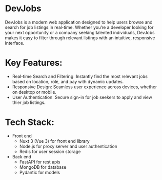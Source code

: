 # DevJobs

DevJobs is a modern web application designed to help users browse and search for job listings in real-time. Whether you’re a developer looking for your next opportunity or a company seeking talented individuals, DevJobs makes it easy to filter through relevant listings with an intuitive, responsive interface.

# Key Features:

- Real-time Search and Filtering: Instantly find the most relevant jobs based on location, role, and pay with dynamic updates.
- Responsive Design: Seamless user experience across devices, whether on desktop or mobile.
- User Authentication: Secure sign-in for job seekers to apply and view thier job listings.

# Tech Stack:
- Front end
    - Nuxt 3 (Vue 3) for front end library
    - Node.js for proxy server and user authentication
    - Redis for user session storage
- Back end
    - FastAPI for rest apis
    - MongoDB for database
    - Pydantic for models
